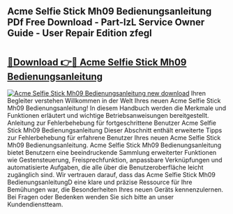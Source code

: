 ## Acme Selfie Stick Mh09 Bedienungsanleitung PDf Free Download - Part-lzL Service Owner Guide - User Repair Edition zfegl

# <h2><a href="http://df2z2b8.blite.top/?on=Acme+Selfie+Stick+Mh09+Bedienungsanleitung">🔗Download 👉🔴 Acme Selfie Stick Mh09 Bedienungsanleitung</a></h2>

[![Acme Selfie Stick Mh09 Bedienungsanleitung new download](https://i.imgur.com/lujVjoI.png)](http://df2z2b8.blite.top/?on=Acme+Selfie+Stick+Mh09+Bedienungsanleitung)
Ihren Begleiter verstehen Willkommen in der Welt Ihres neuen Acme Selfie Stick Mh09 Bedienungsanleitung! In diesem Handbuch werden die Merkmale und Funktionen erläutert und wichtige Betriebsanweisungen bereitgestellt. Anleitung zur Fehlerbehebung für fortgeschrittene Benutzer Acme Selfie Stick Mh09 Bedienungsanleitung Dieser Abschnitt enthält erweiterte Tipps zur Fehlerbehebung für erfahrene Benutzer Ihres neuen Acme Selfie Stick Mh09 Bedienungsanleitung. Acme Selfie Stick Mh09 Bedienungsanleitung bietet Benutzern eine beeindruckende Sammlung erweiterter Funktionen wie Gestensteuerung, Freisprechfunktion, anpassbare Verknüpfungen und automatisierte Aufgaben, die alle über die Benutzeroberfläche leicht zugänglich sind. Wir vertrauen darauf, dass das Acme Selfie Stick Mh09 BedienungsanleitungD eine klare und präzise Ressource für Ihre Bemühungen war, die Besonderheiten Ihres neuen Geräts kennenzulernen. Bei Fragen oder Bedenken wenden Sie sich bitte an unser Kundendienstteam.
